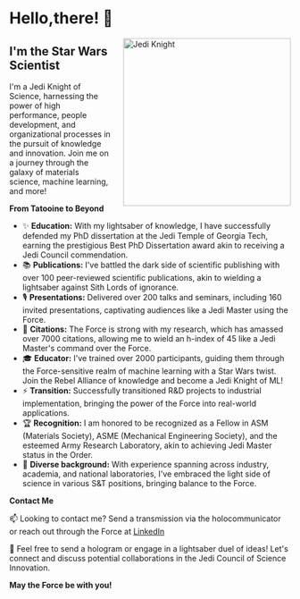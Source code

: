 # Hello,there! 👋

<!--
**mrkllntschpp/mrkllntschpp** is a ✨ _special_ ✨ repository because its `README.md` (this file) appears on your GitHub profile.

Here are some ideas to get you started:

- 🔭 I’m currently working on ...
- 🌱 I’m currently learning ...
- 👯 I’m looking to collaborate on ...
- 🤔 I’m looking for help with ...
- 💬 Ask me about ...
- 📫 How to reach me: ...
- 😄 Pronouns: ...
- ⚡ Fun fact: ...
-->

<div style="float: right; margin-left: 20px;">
  <img src="https://media.licdn.com/dms/image/D5622AQEJY0pFbymcVQ/feedshare-shrink_2048_1536/0/1683390927114?e=1691625600&v=beta&t=rO_2lvxtcH-jWPl038_Ww_Y6NpoWrBhj6-abD3BRD8E" alt="Jedi Knight" width="300">
</div>

## I'm the Star Wars Scientist

I'm a Jedi Knight of Science, harnessing the power of high performance, people development, and organizational processes in the pursuit of knowledge and innovation. Join me on a journey through the galaxy of materials science, machine learning, and more!

**From Tatooine to Beyond**

- ✨ **Education:** With my lightsaber of knowledge, I have successfully defended my PhD dissertation at the Jedi Temple of Georgia Tech, earning the prestigious Best PhD Dissertation award akin to receiving a Jedi Council commendation.
- 📚 **Publications:** I've battled the dark side of scientific publishing with over 100 peer-reviewed scientific publications, akin to wielding a lightsaber against Sith Lords of ignorance.
- 🎙️ **Presentations:** Delivered over 200 talks and seminars, including 160 invited presentations, captivating audiences like a Jedi Master using the Force.
- 📖 **Citations:** The Force is strong with my research, which has amassed over 7000 citations, allowing me to wield an h-index of 45 like a Jedi Master's command over the Force.
- 🎓 **Educator:** I've trained over 2000 participants, guiding them through the Force-sensitive realm of machine learning with a Star Wars twist. Join the Rebel Alliance of knowledge and become a Jedi Knight of ML!
- ⚡ **Transition:** Successfully transitioned R&D projects to industrial implementation, bringing the power of the Force into real-world applications.
- 🏆 **Recognition:** I am honored to be recognized as a Fellow in ASM (Materials Society), ASME (Mechanical Engineering Society), and the esteemed Army Research Laboratory, akin to achieving Jedi Master status in the Order.
- 🌌 **Diverse background:** With experience spanning across industry, academia, and national laboratories, I've embraced the light side of science in various S&T positions, bringing balance to the Force.

**Contact Me**

📫 Looking to contact me? Send a transmission via the holocommunicator or reach out through the Force at [LinkedIn](https://www.linkedin.com/in/mark-tschopp/)

💬 Feel free to send a hologram or engage in a lightsaber duel of ideas! Let's connect and discuss potential collaborations in the Jedi Council of Science Innovation.

**May the Force be with you!**
